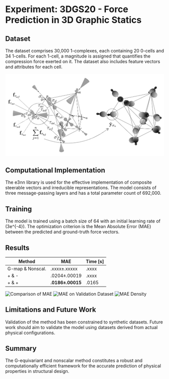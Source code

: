 # Experiment: 3DGS20 - Force Prediction in 3D Graphic Statics

## Dataset

The dataset comprises 30,000 1-complexes, each containing 20 0-cells and 34 1-cells. For each 1-cell, a magnitude is assigned that quantifies the compression force exerted on it. The dataset also includes feature vectors and attributes for each cell.

![Processed data sample](img/3d_graphic_statics_data_example_prepro-annot-v3.png)

## Computational Implementation

The e3nn library is used for the effective implementation of composite steerable vectors and irreducible representations. The model consists of three message-passing layers and has a total parameter count of 692,000.

## Training

The model is trained using a batch size of 64 with an initial learning rate of \(3e^{-4}\). The optimization criterion is the Mean Absolute Error (MAE) between the predicted and ground-truth force vectors.

## Results

| Method | MAE | Time [s] |
|--------|-----|----------|
| G-map & Nonscal. | .xxxx±.xxxxx | .xxxx |
| + & - | .0204±.00019 | .xxxx |
| + & + | **.0186±.00015** | .0165 |

![Comparison of MAE](img/mp-steer-non-steer-comparison.png)
![MAE on Validation Dataset](img/mae-sh-sample-v3-upscaled-bw.png)
![MAE Density](img/mae-sh-sample-v3-upscaled-bw-mae.png)

## Limitations and Future Work

Validation of the method has been constrained to synthetic datasets. Future work should aim to validate the model using datasets derived from actual physical configurations.

## Summary

The G-equivariant and nonscalar method constitutes a robust and computationally efficient framework for the accurate prediction of physical properties in structural design.

